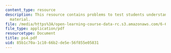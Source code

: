 ```yaml
---
content_type: resource
description: This resource contains problems to test students understanding of course
  material.
file: /media/https%3A/open-learning-course-data-rc.s3.amazonaws.com/6-630-electromagnetics-fall-2006/85b1c70a1c1066b2de5e56f855e05831_ps4.pdf
file_type: application/pdf
resourcetype: Document
title: ps4.pdf
uid: 85b1c70a-1c10-66b2-de5e-56f855e05831
---
```

